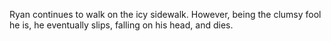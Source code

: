 Ryan continues to walk on the icy sidewalk. However, being the clumsy fool he is, he eventually slips, falling on his head, and dies.

